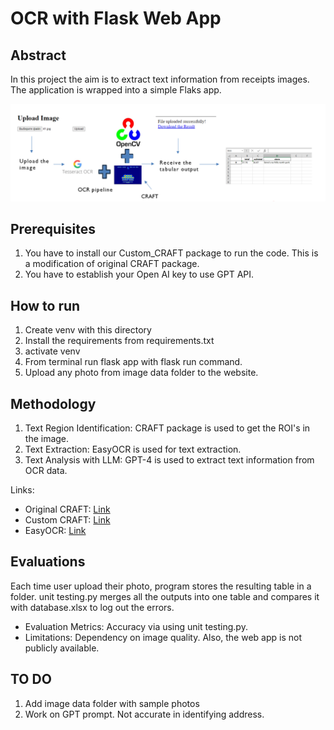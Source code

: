 # OCR with Flask Web App


## Abstract
In this project the aim is to extract text information from receipts images. 
The application is wrapped into a simple Flaks app.

<img width="1000" alt="teaser" src="./figure/image_schema.PNG">


## Prerequisites

1. You have to install our Custom_CRAFT package to run the code. This is a modification of original CRAFT package.
2. You have to establish your Open AI key to use GPT API.


## How to run

1. Create venv with this directory
2. Install the requirements from requirements.txt
3. activate venv
4. From terminal run flask app with flask run command.
5. Upload any photo from image data folder to the website. 


## Methodology
1. Text Region Identification: CRAFT package is used to get the ROI's in the image.
2. Text Extraction: EasyOCR is used for text extraction.
3. Text Analysis with LLM: GPT-4 is used to extract text information from OCR data.
   
Links:
- Original CRAFT: [Link](https://github.com/clovaai/CRAFT-pytorch)
- Custom CRAFT: [Link](https://github.com/Maestro-111/Custom-Craft.git)
- EasyOCR: [Link](https://github.com/JaidedAI/EasyOCR)


## Evaluations

Each time user upload their photo, program stores the resulting table in a folder. 
unit testing.py merges all the outputs into one table and compares it with database.xlsx to log out the errors.


- Evaluation Metrics: Accuracy via using unit testing.py.
- Limitations: Dependency on image quality. Also, the web app is not publicly available.


## TO DO

1. Add image data folder with sample photos
2. Work on GPT prompt. Not accurate in identifying address.



